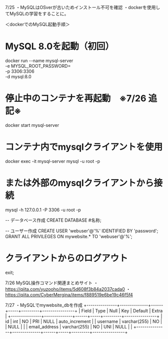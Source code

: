 7/25
・MySQLはOSverが古いためインストール不可を確認
・dockerを使用してMySQLの学習をすることに。

＜dockerでのMySQL起動手順＞
# MySQL 8.0を起動（初回）
docker run --name mysql-server \
  -e MYSQL_ROOT_PASSWORD= \
  -p 3306:3306 \
  -d mysql:8.0

# 停止中のコンテナを再起動　※7/26 追記※
docker start mysql-server

# コンテナ内でmysqlクライアントを使用
docker exec -it mysql-server mysql -u root -p

# または外部のmysqlクライアントから接続
mysql -h 127.0.0.1 -P 3306 -u root -p

-- データベース作成
CREATE DATABASE #名称;

-- ユーザー作成
CREATE USER 'webuser'@'%' IDENTIFIED BY 'password';
GRANT ALL PRIVILEGES ON mywebsite.* TO 'webuser'@'%';

# クライアントからのログアウト
exit;

7/26
MySQL操作コマンド関連まとめサイト
・https://qiita.com/yuzooho/items/5d608f3b84a2037cada0
・https://qiita.com/CyberMergina/items/f889519e6be19c46f5f4

7/27
・MySQLでmywebsite_dbを作成
+---------------+--------------+------+-----+---------+----------------+
| Field         | Type         | Null | Key | Default | Extra          |
+---------------+--------------+------+-----+---------+----------------+
| id            | int          | NO   | PRI | NULL    | auto_increment |
| username      | varchar(255) | NO   |     | NULL    |                |
| email_address | varchar(255) | NO   | UNI | NULL    |                |
+---------------+--------------+------+-----+---------+----------------+

